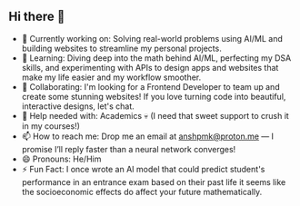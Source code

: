 ## Hi there 👋

- 🔭 Currently working on: Solving real-world problems using AI/ML and building websites to streamline my personal projects.
- 🌱 Learning: Diving deep into the math behind AI/ML, perfecting my DSA skills, and experimenting with APIs to design apps and websites that make my life easier and my workflow smoother.
- 👯 Collaborating: I'm looking for a Frontend Developer to team up and create some stunning websites! If you love turning code into beautiful, interactive designs, let's chat.
- 🤔 Help needed with: Academics 💀 (I need that sweet support to crush it in my courses!)
- 📫 How to reach me: Drop me an email at anshpmk@proton.me — I promise I’ll reply faster than a neural network converges!
- 😄 Pronouns: He/Him
- ⚡ Fun Fact: I once wrote an AI model that could predict student's performance in an entrance exam based on their past life it seems like the socioeconomic effects do affect your future mathematically.

